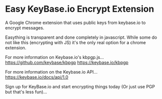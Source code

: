 # Easy KeyBase.io Encrypt Extension
A Google Chrome extension that uses public keys from keybase.io to encrypt messages.

Easything is transparent and done completely in javascript.  While some do not like this (encrypting with JS) it's the only real option for a chrome extension.

For more information on Keybase.io's kbpgp.js...
https://github.com/keybase/kbpgp
https://keybase.io/kbpgp

For more information on the Keybase.io API...
https://keybase.io/docs/api/1.0

Sign up for KeyBase.io and start encrypting things today (Or just use PGP but that's less fun)...
